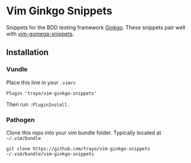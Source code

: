 # Vim Ginkgo Snippets

Snippets for the BDD testing framework [Ginkgo](https://github.com/onsi/ginkgo). These snippets pair well with [vim-gomega-snippets](https://github.com/trayo/vim-gomega-snippets).

## Installation

### Vundle

Place this line in your `.vimrc`

```
Plugin 'trayo/vim-ginkgo-snippets'
```

Then run `:PluginInstall`.

### Pathogen

Clone this repo into your vim bundle folder. Typically located at `~/.vim/bundle`

```
git clone https://github.com/trayo/vim-ginkgo-snippets ~/.vim/bundle/vim-ginkgo-snippets
```
